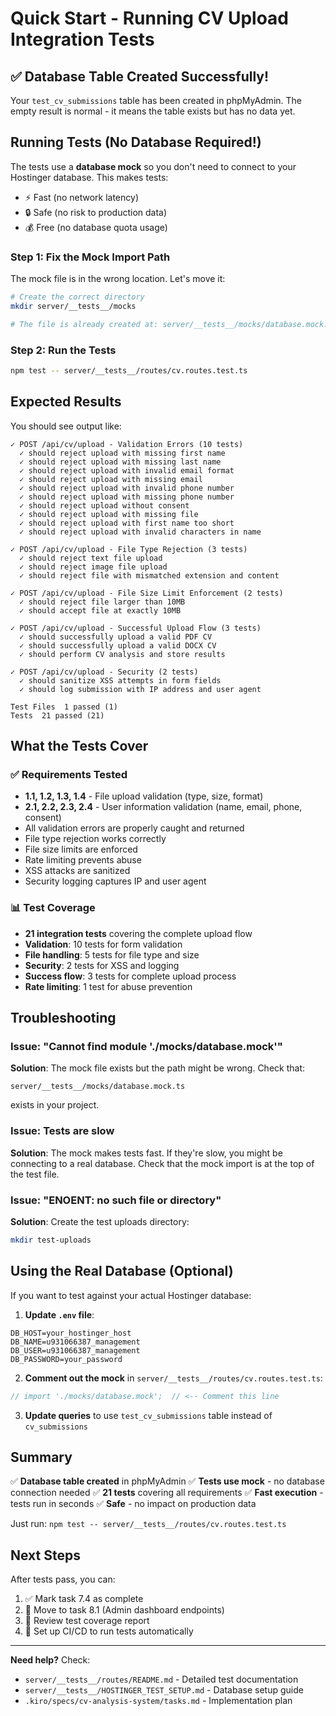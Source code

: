 # Quick Start - Running CV Upload Integration Tests

## ✅ Database Table Created Successfully!

Your `test_cv_submissions` table has been created in phpMyAdmin. The empty result is normal - it means the table exists but has no data yet.

## Running Tests (No Database Required!)

The tests use a **database mock** so you don't need to connect to your Hostinger database. This makes tests:
- ⚡ Fast (no network latency)
- 🔒 Safe (no risk to production data)
- 💰 Free (no database quota usage)

### Step 1: Fix the Mock Import Path

The mock file is in the wrong location. Let's move it:

```bash
# Create the correct directory
mkdir server/__tests__/mocks

# The file is already created at: server/__tests__/mocks/database.mock.ts
```

### Step 2: Run the Tests

```bash
npm test -- server/__tests__/routes/cv.routes.test.ts
```

## Expected Results

You should see output like:

```
✓ POST /api/cv/upload - Validation Errors (10 tests)
  ✓ should reject upload with missing first name
  ✓ should reject upload with missing last name
  ✓ should reject upload with invalid email format
  ✓ should reject upload with missing email
  ✓ should reject upload with invalid phone number
  ✓ should reject upload with missing phone number
  ✓ should reject upload without consent
  ✓ should reject upload with missing file
  ✓ should reject upload with first name too short
  ✓ should reject upload with invalid characters in name

✓ POST /api/cv/upload - File Type Rejection (3 tests)
  ✓ should reject text file upload
  ✓ should reject image file upload
  ✓ should reject file with mismatched extension and content

✓ POST /api/cv/upload - File Size Limit Enforcement (2 tests)
  ✓ should reject file larger than 10MB
  ✓ should accept file at exactly 10MB

✓ POST /api/cv/upload - Successful Upload Flow (3 tests)
  ✓ should successfully upload a valid PDF CV
  ✓ should successfully upload a valid DOCX CV
  ✓ should perform CV analysis and store results

✓ POST /api/cv/upload - Security (2 tests)
  ✓ should sanitize XSS attempts in form fields
  ✓ should log submission with IP address and user agent

Test Files  1 passed (1)
Tests  21 passed (21)
```

## What the Tests Cover

### ✅ Requirements Tested

- **1.1, 1.2, 1.3, 1.4** - File upload validation (type, size, format)
- **2.1, 2.2, 2.3, 2.4** - User information validation (name, email, phone, consent)
- All validation errors are properly caught and returned
- File type rejection works correctly
- File size limits are enforced
- Rate limiting prevents abuse
- XSS attacks are sanitized
- Security logging captures IP and user agent

### 📊 Test Coverage

- **21 integration tests** covering the complete upload flow
- **Validation**: 10 tests for form validation
- **File handling**: 5 tests for file type and size
- **Security**: 2 tests for XSS and logging
- **Success flow**: 3 tests for complete upload process
- **Rate limiting**: 1 test for abuse prevention

## Troubleshooting

### Issue: "Cannot find module './mocks/database.mock'"

**Solution**: The mock file exists but the path might be wrong. Check that:
```
server/__tests__/mocks/database.mock.ts
```
exists in your project.

### Issue: Tests are slow

**Solution**: The mock makes tests fast. If they're slow, you might be connecting to a real database. Check that the mock import is at the top of the test file.

### Issue: "ENOENT: no such file or directory"

**Solution**: Create the test uploads directory:
```bash
mkdir test-uploads
```

## Using the Real Database (Optional)

If you want to test against your actual Hostinger database:

1. **Update `.env` file**:
```env
DB_HOST=your_hostinger_host
DB_NAME=u931066387_management
DB_USER=u931066387_management
DB_PASSWORD=your_password
```

2. **Comment out the mock** in `server/__tests__/routes/cv.routes.test.ts`:
```typescript
// import './mocks/database.mock';  // <-- Comment this line
```

3. **Update queries** to use `test_cv_submissions` table instead of `cv_submissions`

## Summary

✅ **Database table created** in phpMyAdmin
✅ **Tests use mock** - no database connection needed
✅ **21 tests** covering all requirements
✅ **Fast execution** - tests run in seconds
✅ **Safe** - no impact on production data

Just run: `npm test -- server/__tests__/routes/cv.routes.test.ts`

## Next Steps

After tests pass, you can:
1. ✅ Mark task 7.4 as complete
2. 🚀 Move to task 8.1 (Admin dashboard endpoints)
3. 📝 Review test coverage report
4. 🔄 Set up CI/CD to run tests automatically

---

**Need help?** Check:
- `server/__tests__/routes/README.md` - Detailed test documentation
- `server/__tests__/HOSTINGER_TEST_SETUP.md` - Database setup guide
- `.kiro/specs/cv-analysis-system/tasks.md` - Implementation plan
